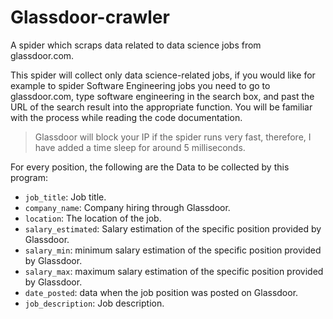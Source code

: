 # Glassdoor-crawler
A spider which scraps data related to data science jobs from glassdoor.com.

This spider will collect only data science-related jobs, if you would like for example to spider Software Engineering jobs you need to go to glassdoor.com, type software engineering in the search box, and past the URL of the search result into the appropriate function. You will be familiar with the process while reading the code documentation. 

> Glassdoor will block your IP if the spider runs very fast, therefore, I have added a time sleep for around 5 milliseconds. 

For every position, the following are the Data to be collected by this program:

- `job_title`: Job title.
- `company_name`: Company hiring through Glassdoor.
- `location`: The location of the job.
- `salary_estimated`: Salary estimation of the specific position provided by Glassdoor.
- `salary_min`: minimum salary estimation of the specific position provided by Glassdoor.
- `salary_max`: maximum salary estimation of the specific position provided by Glassdoor.
- `date_posted`: data when the job position was posted on Glassdoor.
- `job_description`: Job description.
